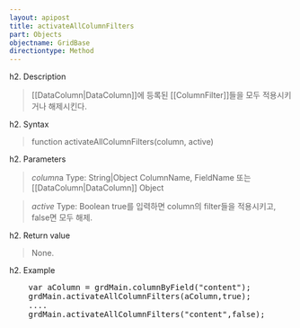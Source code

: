 ```yaml
---
layout: apipost
title: activateAllColumnFilters
part: Objects
objectname: GridBase
directiontype: Method
---
```


h2. Description

> [[DataColumn|DataColumn]]에 등록된 [[ColumnFilter]]들을 모두 적용시키거나 해제시킨다.

h2. Syntax

> function activateAllColumnFilters(column, active)

h2. Parameters

> *column*a 
 Type: String|Object
 ColumnName, FieldName 또는 [[DataColumn|DataColumn]] Object

> *active*
> Type: Boolean
> true를 입력하면 column의 filter들을 적용시키고, false면 모두 해제.

h2. Return value

> None.

h2. Example

<pre type="code">
    var aColumn = grdMain.columnByField("content");
    grdMain.activateAllColumnFilters(aColumn,true);
    ....
    grdMain.activateAllColumnFilters("content",false);
</pre>
